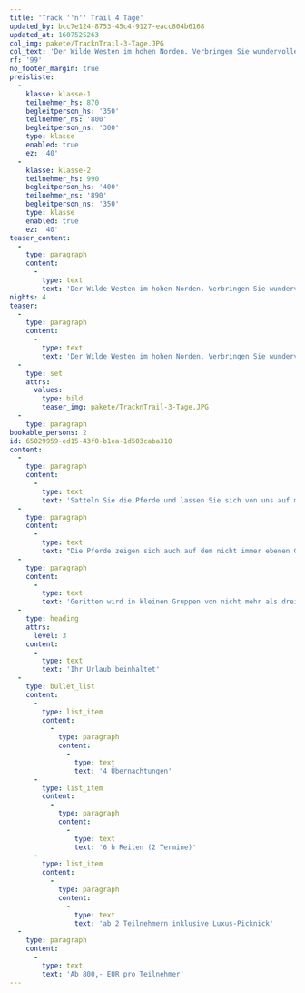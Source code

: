 ```yaml
---
title: 'Track ''n'' Trail 4 Tage'
updated_by: bcc7e124-8753-45c4-9127-eacc804b6168
updated_at: 1607525263
col_img: pakete/TracknTrail-3-Tage.JPG
col_text: 'Der Wilde Westen im hohen Norden. Verbringen Sie wundervolle Stunden im Sattel und erkunden Sie mit uns die herrliche Landschaft des Nationalparks hoch zu Ross.'
rf: '99'
no_footer_margin: true
preisliste:
  -
    klasse: klasse-1
    teilnehmer_hs: 870
    begleitperson_hs: '350'
    teilnehmer_ns: '800'
    begleitperson_ns: '300'
    type: klasse
    enabled: true
    ez: '40'
  -
    klasse: klasse-2
    teilnehmer_hs: 990
    begleitperson_hs: '400'
    teilnehmer_ns: '890'
    begleitperson_ns: '350'
    type: klasse
    enabled: true
    ez: '40'
teaser_content:
  -
    type: paragraph
    content:
      -
        type: text
        text: 'Der Wilde Westen im hohen Norden. Verbringen Sie wundervolle Stunden im Sattel und erkunden Sie mit uns die herrliche Landschaft des Nationalparks hoch zu Ross.'
nights: 4
teaser:
  -
    type: paragraph
    content:
      -
        type: text
        text: 'Der Wilde Westen im hohen Norden. Verbringen Sie wundervolle Stunden im Sattel und erkunden Sie mit uns die herrliche Landschaft des Nationalparks hoch zu Ross.'
  -
    type: set
    attrs:
      values:
        type: bild
        teaser_img: pakete/TracknTrail-3-Tage.JPG
  -
    type: paragraph
bookable_persons: 2
id: 65029959-ed15-43f0-b1ea-1d503caba310
content:
  -
    type: paragraph
    content:
      -
        type: text
        text: 'Satteln Sie die Pferde und lassen Sie sich von uns auf mehrstündigen Ausritten die herrliche Boddenlandschaft zeigen. Wir überqueren weitläufige Wiesen und erkunden das Ufer auf feinrittigen temperamentvollen Arabern. Entlang des Boddenufers genießen wir die unberührte Natur und können verschiedene Tiere in ihrem natürlichen Lebensraum beobachten, während uns die Seeluft um die Nase weht und wir das Salz förmlich schmecken können. '
  -
    type: paragraph
    content:
      -
        type: text
        text: "Die Pferde zeigen sich auch auf dem nicht immer ebenen Geläuf als ausgesprochen trittsicher. Breitere Feldwege nutzen wir gerne für längere Trab- oder Galoppsequenzen.\_ An befahrenen Straßen führt unser Weg kaum entlang, denn hier gibt es vor allem Natur, Entspannung und die große Freiheit. Wir richten uns bei der Wahl des Tempos ganz nach Ihren Wünschen und Fähigkeiten, wobei unser Angebot aus Sicherheitsgründen lediglich fortgeschrittenen Reitern zur Verfügung steht. Während Ihres Aufenthalts unternehmen wir einen Tagesritt an, bei dem wir auch eine Picknickpause am Wasser einlegen.\_ "
  -
    type: paragraph
    content:
      -
        type: text
        text: 'Geritten wird in kleinen Gruppen von nicht mehr als drei Mitreitern.'
  -
    type: heading
    attrs:
      level: 3
    content:
      -
        type: text
        text: 'Ihr Urlaub beinhaltet'
  -
    type: bullet_list
    content:
      -
        type: list_item
        content:
          -
            type: paragraph
            content:
              -
                type: text
                text: '4 Übernachtungen'
      -
        type: list_item
        content:
          -
            type: paragraph
            content:
              -
                type: text
                text: '6 h Reiten (2 Termine)'
      -
        type: list_item
        content:
          -
            type: paragraph
            content:
              -
                type: text
                text: 'ab 2 Teilnehmern inklusive Luxus-Picknick'
  -
    type: paragraph
    content:
      -
        type: text
        text: 'Ab 800,- EUR pro Teilnehmer'
---
```

